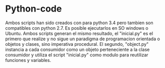 # Python-code
Ambos scripts han sido creados con para python 3.4 pero tambien son compatibles con python 2.7.
Es posible ejecutarlos en SO windows o Ubuntu.
Ambos scripts generan el mismo resultado, el "inicial.py" es el primero que realize y no sigue un paradigma de programacion orientada o objetos y clases, sino imperativa procedural. 
El segundo, "object.py" instancia a cada consumidor como un objeto perteneciente a la clase consumidor y utiliza el script "inicial.py" como modulo para reutilizar funciones y variables. 
